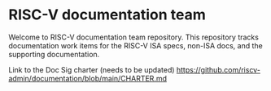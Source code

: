 # RISC-V documentation team

Welcome to RISC-V documentation team repository. This repository tracks documentation work items for the RISC-V ISA specs, non-ISA docs, and the supporting documentation.

Link to the Doc Sig charter (needs to be updated) https://github.com/riscv-admin/documentation/blob/main/CHARTER.md



